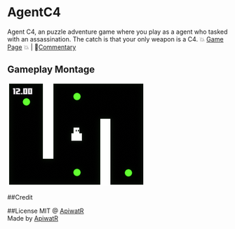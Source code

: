 # AgentC4
Agent C4, an puzzle adventure game where you play as a agent who tasked with an assassination. The catch is that your only weapon is a C4. 💥 [Game Page](https://capbearz.itch.io/super-box-dasher)  💥 | 📖[Commentary](https://apiwatr.wixsite.com/portfolio/post/super-box-dasher-independent)

## Gameplay Montage
![](https://github.com/sand32848/SuperBoxDasher/blob/master/GifDemo/0ByPMZ.gif)

##Credit

##License
MIT @ [ApiwatR](https://github.com/sand32848)
<br>Made by [ApiwatR](https://github.com/sand32848)

